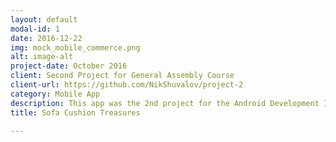 ```yaml
---
layout: default
modal-id: 1
date: 2016-12-22
img: mock_mobile_commerce.png
alt: image-alt
project-date: October 2016
client: Second Project for General Assembly Course
client-url: https://github.com/NikShuvalov/project-2
category: Mobile App
description: This app was the 2nd project for the Android Development Immersive course. The app uses a SQL database to store information about mock objects. It displays those objects on the store front page from which the user can then use a search to find a specific item(s) or click on an item to get more details on it. From the detail page the user can add the item to the shopping cart. Once in the shopping cart, the user can then view items in the shopping cart to either remove items or do a fake checkout which clears the entire list. <a href="https://github.com/NikShuvalov/project-2">GitHub Link to Project</a>
title: Sofa Cushion Treasures

---
```

